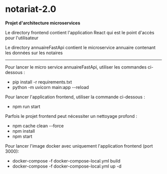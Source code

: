 # notariat-2.0
**Projet d'architecture microservices**  

Le directory frontend contient l'application React qui est le point d'accès pour l'utilisateur

Le directory annuaireFastApi contient le microservice annuaire contenant les données sur les notaires

----

Pour lancer le micro service annuaireFastApi, utiliser les commandes ci-dessous : 
  -   pip install -r requirements.txt
  -   python -m uvicorn main:app --reload

Pour lancer l'application frontend, utiliser la commande ci-dessous : 
  -  npm run start

Parfois le projet frontend peut nécessiter un nettoyage profond : 
  - npm cache clean --force
  - npm install
  - npm start

Pour lancer l'image docker avec uniquement l'application frontend (port 3000): 
  - docker-compose -f docker-compose-local.yml build
  - docker-compose -f docker-compose-local.yml up -d
